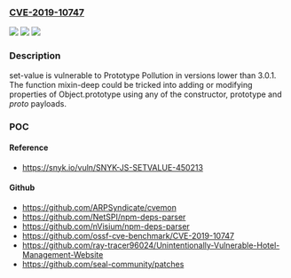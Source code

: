 ### [CVE-2019-10747](https://cve.mitre.org/cgi-bin/cvename.cgi?name=CVE-2019-10747)
![](https://img.shields.io/static/v1?label=Product&message=set-value&color=blue)
![](https://img.shields.io/static/v1?label=Version&message=All%20versions%20before%202.0.1%20and%20version%203.0.0%20&color=brightgreen)
![](https://img.shields.io/static/v1?label=Vulnerability&message=Prototype%20Pollution&color=brightgreen)

### Description

set-value is vulnerable to Prototype Pollution in versions lower than 3.0.1. The function mixin-deep could be tricked into adding or modifying properties of Object.prototype using any of the constructor, prototype and _proto_ payloads.

### POC

#### Reference
- https://snyk.io/vuln/SNYK-JS-SETVALUE-450213

#### Github
- https://github.com/ARPSyndicate/cvemon
- https://github.com/NetSPI/npm-deps-parser
- https://github.com/nVisium/npm-deps-parser
- https://github.com/ossf-cve-benchmark/CVE-2019-10747
- https://github.com/ray-tracer96024/Unintentionally-Vulnerable-Hotel-Management-Website
- https://github.com/seal-community/patches

